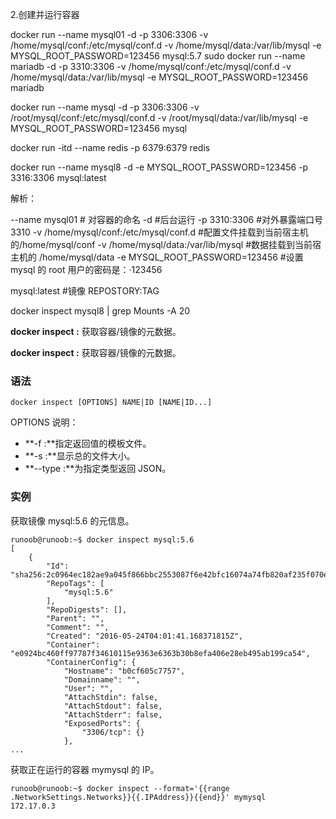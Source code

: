 2.创建并运行容器

docker run --name mysql01 -d -p 3306:3306 -v /home/mysql/conf:/etc/mysql/conf.d -v /home/mysql/data:/var/lib/mysql -e MYSQL_ROOT_PASSWORD=123456 mysql:5.7
sudo docker run --name mariadb -d -p 3310:3306 -v /home/mysql/conf:/etc/mysql/conf.d -v /home/mysql/data:/var/lib/mysql -e MYSQL_ROOT_PASSWORD=123456 mariadb

docker run --name mysql -d -p 3306:3306 -v /root/mysql/conf:/etc/mysql/conf.d -v /root/mysql/data:/var/lib/mysql -e MYSQL_ROOT_PASSWORD=123456 mysql

 docker run -itd --name redis -p 6379:6379 redis

docker run --name mysql8 -d -e MYSQL_ROOT_PASSWORD=123456 -p 3316:3306 mysql:latest

解析：

--name mysql01 # 对容器的命名
-d #后台运行
-p 3310:3306 #对外暴露端口号 3310
-v /home/mysql/conf:/etc/mysql/conf.d #配置文件挂载到当前宿主机的/home/mysql/conf
-v /home/mysql/data:/var/lib/mysql #数据挂载到当前宿主机的 /home/mysql/data
-e MYSQL_ROOT_PASSWORD=123456 #设置 mysql 的 root 用户的密码是：·123456

mysql:latest #镜像 REPOSTORY:TAG

docker inspect mysql8 | grep Mounts -A 20

**docker inspect :** 获取容器/镜像的元数据。

**docker inspect :** 获取容器/镜像的元数据。

### 语法

```
docker inspect [OPTIONS] NAME|ID [NAME|ID...]
```

OPTIONS 说明：

- **-f :**指定返回值的模板文件。
- **-s :**显示总的文件大小。
- **--type :**为指定类型返回 JSON。

### 实例

获取镜像 mysql:5.6 的元信息。

```shell
runoob@runoob:~$ docker inspect mysql:5.6
[
    {
        "Id": "sha256:2c0964ec182ae9a045f866bbc2553087f6e42bfc16074a74fb820af235f070ec",
        "RepoTags": [
            "mysql:5.6"
        ],
        "RepoDigests": [],
        "Parent": "",
        "Comment": "",
        "Created": "2016-05-24T04:01:41.168371815Z",
        "Container": "e0924bc460ff97787f34610115e9363e6363b30b8efa406e28eb495ab199ca54",
        "ContainerConfig": {
            "Hostname": "b0cf605c7757",
            "Domainname": "",
            "User": "",
            "AttachStdin": false,
            "AttachStdout": false,
            "AttachStderr": false,
            "ExposedPorts": {
                "3306/tcp": {}
            },
...
```

获取正在运行的容器 mymysql 的 IP。

```shell
runoob@runoob:~$ docker inspect --format='{{range .NetworkSettings.Networks}}{{.IPAddress}}{{end}}' mymysql
172.17.0.3
```
